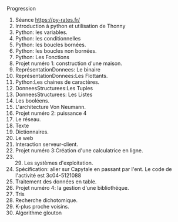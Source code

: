 Progression
1. Séance https://py-rates.fr/
2. Introduction à python et utilisation de Thonny
3. Python: les variables.
4. Python: les conditionnelles
5. Python: les boucles bornées.
6. Python: les boucles non bornées.
7. Python: Les Fonctions
8. Projet numéro 1: construction d'une maison.
9. ReprésentationDonnees: Le binaire
10.  ReprésentationDonnees:Les Flottants.
11. Python:Les chaines de caractères.
12. DonneesStructurees:Les Tuples
13. DonneesStructurees: Les Listes
14. Les booléens.
15. L'architecture Von Neumann.
16. Projet numéro 2: puissance 4
19. Le réseau.
20. Texte
21. Dictionnaires.
23. Le web
24. Interaction serveur-client.
25. Projet numéro 3:Création d'une calculatrice en ligne.
26. 29. Les systèmes d'exploitation.
27. Spécification: aller sur Capytale en passant par l'ent. Le code de l'activité est 3c04-5121088
28. Traitement des données en table.
29. Projet numéro 4: la gestion d'une bibliothéque.
30. Tris
31. Recherche dichotomique.
32. K-plus proche voisins.
33. Algorithme glouton

